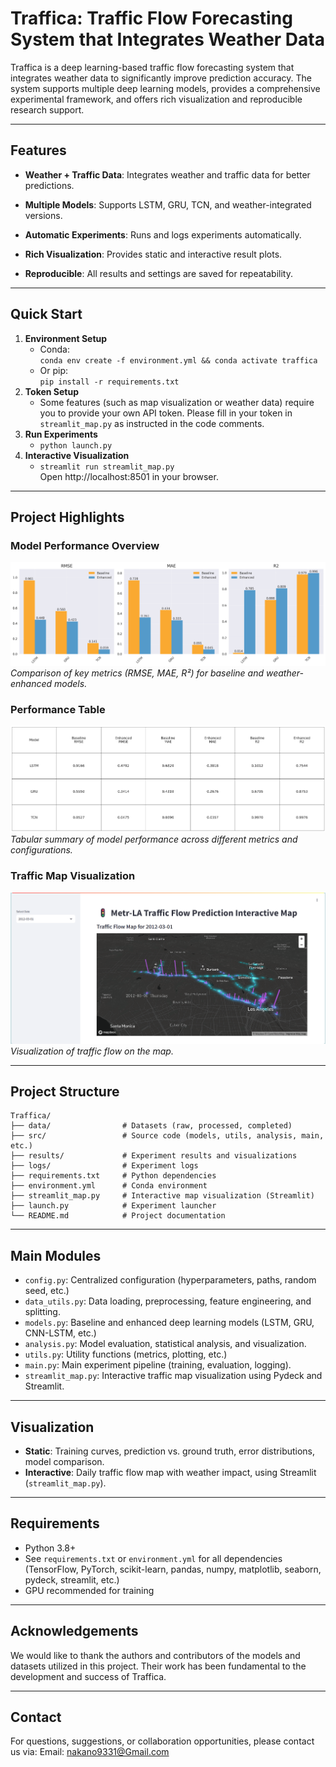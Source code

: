 # Traffica: Traffic Flow Forecasting System that Integrates Weather Data

Traffica is a deep learning-based traffic flow forecasting system that integrates weather data to significantly improve prediction accuracy. The system supports multiple deep learning models, provides a comprehensive experimental framework, and offers rich visualization and reproducible research support.

---

## Features

- **Weather + Traffic Data**: Integrates weather and traffic data for better predictions.

- **Multiple Models**: Supports LSTM, GRU, TCN, and weather-integrated versions.

- **Automatic Experiments**: Runs and logs experiments automatically.

- **Rich Visualization**: Provides static and interactive result plots.

- **Reproducible**: All results and settings are saved for repeatability.

---

## Quick Start

1. **Environment Setup**
   - Conda:  
     `conda env create -f environment.yml && conda activate traffica`
   - Or pip:  
     `pip install -r requirements.txt`
2. **Token Setup**
   - Some features (such as map visualization or weather data) require you to provide your own API token. Please fill in your token in `streamlit_map.py` as instructed in the code comments.
3. **Run Experiments**
   - `python launch.py`
4. **Interactive Visualization**
   - `streamlit run streamlit_map.py`  
     Open http://localhost:8501 in your browser.

---

## Project Highlights

### Model Performance Overview

![Model Performance Metrics](results/figures/comparison/performance_metrics.png)
*Comparison of key metrics (RMSE, MAE, R²) for baseline and weather-enhanced models.*

### Performance Table

![Performance Table](results/figures/comparison/performance_table.png)
*Tabular summary of model performance across different metrics and configurations.*

### Traffic Map Visualization

![Traffic Map Visualization](results/figures/Visualization/traffic_map.png)
*Visualization of traffic flow on the map.*

---

## Project Structure

```
Traffica/
├── data/                # Datasets (raw, processed, completed)
├── src/                 # Source code (models, utils, analysis, main, etc.)
├── results/             # Experiment results and visualizations
├── logs/                # Experiment logs
├── requirements.txt     # Python dependencies
├── environment.yml      # Conda environment
├── streamlit_map.py     # Interactive map visualization (Streamlit)
├── launch.py            # Experiment launcher
└── README.md            # Project documentation
```

---

## Main Modules

- `config.py`: Centralized configuration (hyperparameters, paths, random seed, etc.)
- `data_utils.py`: Data loading, preprocessing, feature engineering, and splitting.
- `models.py`: Baseline and enhanced deep learning models (LSTM, GRU, CNN-LSTM, etc.)
- `analysis.py`: Model evaluation, statistical analysis, and visualization.
- `utils.py`: Utility functions (metrics, plotting, etc.)
- `main.py`: Main experiment pipeline (training, evaluation, logging).
- `streamlit_map.py`: Interactive traffic map visualization using Pydeck and Streamlit.

---

## Visualization

- **Static**: Training curves, prediction vs. ground truth, error distributions, model comparison.
- **Interactive**: Daily traffic flow map with weather impact, using Streamlit (`streamlit_map.py`).

---

## Requirements

- Python 3.8+
- See `requirements.txt` or `environment.yml` for all dependencies (TensorFlow, PyTorch, scikit-learn, pandas, numpy, matplotlib, seaborn, pydeck, streamlit, etc.)
- GPU recommended for training

---

## Acknowledgements

We would like to thank the authors and contributors of the models and datasets utilized in this project. Their work has been fundamental to the development and success of Traffica.

---

## Contact

For questions, suggestions, or collaboration opportunities, please contact us via:
Email: nakano9331@Gmail.com




